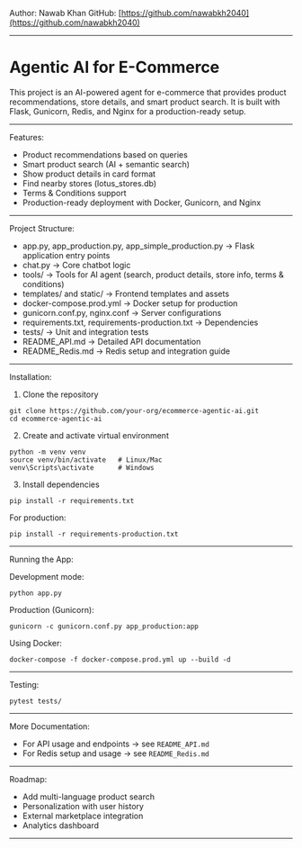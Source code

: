 
Author: Nawab Khan
GitHub: [https://github.com/nawabkh2040](https://github.com/nawabkh2040)

---

# Agentic AI for E-Commerce

This project is an AI-powered agent for e-commerce that provides product recommendations, store details, and smart product search.
It is built with Flask, Gunicorn, Redis, and Nginx for a production-ready setup.

---

Features:

* Product recommendations based on queries
* Smart product search (AI + semantic search)
* Show product details in card format
* Find nearby stores (lotus\_stores.db)
* Terms & Conditions support
* Production-ready deployment with Docker, Gunicorn, and Nginx

---

Project Structure:

* app.py, app\_production.py, app\_simple\_production.py → Flask application entry points
* chat.py → Core chatbot logic
* tools/ → Tools for AI agent (search, product details, store info, terms & conditions)
* templates/ and static/ → Frontend templates and assets
* docker-compose.prod.yml → Docker setup for production
* gunicorn.conf.py, nginx.conf → Server configurations
* requirements.txt, requirements-production.txt → Dependencies
* tests/ → Unit and integration tests
* README\_API.md → Detailed API documentation
* README\_Redis.md → Redis setup and integration guide

---

Installation:

1. Clone the repository

```
git clone https://github.com/your-org/ecommerce-agentic-ai.git
cd ecommerce-agentic-ai
```

2. Create and activate virtual environment

```
python -m venv venv
source venv/bin/activate   # Linux/Mac
venv\Scripts\activate      # Windows
```

3. Install dependencies

```
pip install -r requirements.txt
```

For production:

```
pip install -r requirements-production.txt
```

---

Running the App:

Development mode:

```
python app.py
```

Production (Gunicorn):

```
gunicorn -c gunicorn.conf.py app_production:app
```

Using Docker:

```
docker-compose -f docker-compose.prod.yml up --build -d
```

---

Testing:

```
pytest tests/
```

---

More Documentation:

* For API usage and endpoints → see `README_API.md`
* For Redis setup and usage → see `README_Redis.md`

---

Roadmap:

* Add multi-language product search
* Personalization with user history
* External marketplace integration
* Analytics dashboard

---


